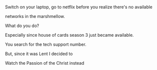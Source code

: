 Switch on your laptop, go to netflix before you realize there's no available

networks in the marshmellow. 

What do you do?

Especially since house of cards season 3 just became available. 

You search for the tech support number.

But, since it was Lent I decided to

Watch the Passion of the Christ instead
